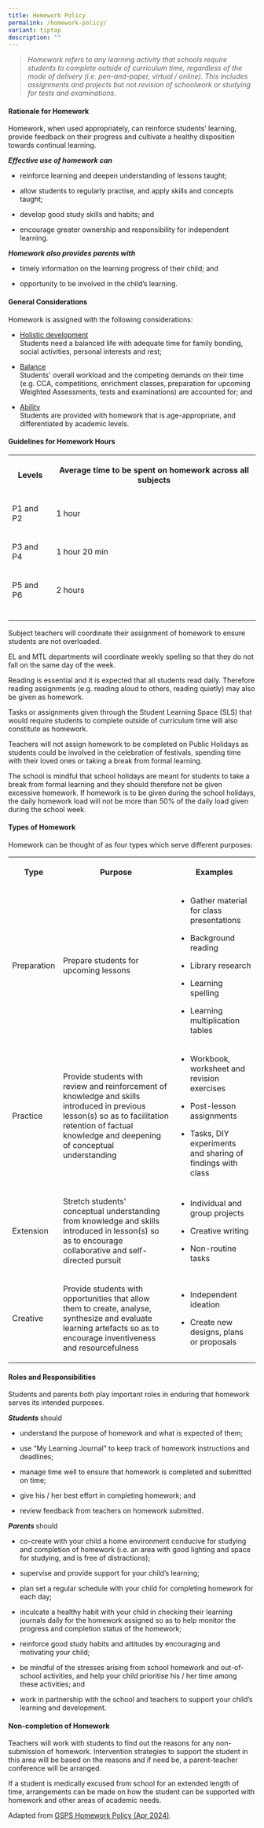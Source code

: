 ```yaml
---
title: Homework Policy
permalink: /homework-policy/
variant: tiptap
description: ""
---
```

<blockquote>
<p><em>Homework refers to any learning activity that schools require students to complete outside of curriculum time, regardless of the mode of delivery (i.e. pen-and-paper, virtual / online). This includes assignments and projects but not revision of schoolwork or studying for tests and examinations.</em>
</p>
</blockquote>
<p></p>
<h4><strong>Rationale for Homework</strong></h4>
<p>Homework, when used appropriately, can reinforce students’ learning, provide
feedback on their progress and cultivate a healthy disposition towards
continual learning.</p>
<p><strong><em>Effective use of homework can</em></strong>
</p>
<ul data-tight="true" class="tight">
<li>
<p>reinforce learning and deepen understanding of lessons taught;</p>
</li>
<li>
<p>allow students to regularly practise, and apply skills and concepts taught;</p>
</li>
<li>
<p>develop good study skills and habits; and</p>
</li>
<li>
<p>encourage greater ownership and responsibility for independent learning.</p>
</li>
</ul>
<p><strong><em>Homework also provides parents with</em></strong>
</p>
<ul data-tight="true" class="tight">
<li>
<p>timely information on the learning progress of their child; and</p>
</li>
<li>
<p>opportunity to be involved in the child’s learning.</p>
</li>
</ul>
<p></p>
<h4><strong>General Considerations</strong></h4>
<p>Homework is assigned with the following considerations:</p>
<ul data-tight="true" class="tight">
<li>
<p><u>Holistic development</u>
<br>Students need a balanced life with adequate time for family bonding, social
activities, personal interests and rest;</p>
</li>
<li>
<p><u>Balance</u>
<br>Students' overall workload and the competing demands on their time (e.g.
CCA, competitions, enrichment classes, preparation for upcoming Weighted
Assessments, tests and examinations) are accounted for; and</p>
</li>
<li>
<p><u>Ability</u>
<br>Students are provided with homework that is age-appropriate, and differentiated
by academic levels.</p>
</li>
</ul>
<p></p>
<h4><strong>Guidelines for Homework Hours</strong></h4>
<table style="minWidth: 50px">
<colgroup>
<col>
<col>
</colgroup>
<tbody>
<tr>
<th rowspan="1" colspan="1">
<p>Levels</p>
</th>
<th rowspan="1" colspan="1">
<p>Average time to be spent on homework across all subjects</p>
</th>
</tr>
<tr>
<td rowspan="1" colspan="1">
<p>P1 and P2</p>
</td>
<td rowspan="1" colspan="1">
<p>1 hour</p>
</td>
</tr>
<tr>
<td rowspan="1" colspan="1">
<p>P3 and P4</p>
</td>
<td rowspan="1" colspan="1">
<p>1 hour 20 min</p>
</td>
</tr>
<tr>
<td rowspan="1" colspan="1">
<p>P5 and P6</p>
</td>
<td rowspan="1" colspan="1">
<p>2 hours</p>
</td>
</tr>
<tr>
<td rowspan="1" colspan="1">
<p></p>
</td>
<td rowspan="1" colspan="1">
<p></p>
</td>
</tr>
</tbody>
</table>
<p>Subject teachers will coordinate their assignment of homework to ensure
students are not overloaded.</p>
<p>EL and MTL departments will coordinate weekly spelling so that they do
not fall on the same day of the week.</p>
<p>Reading is essential and it is expected that all students read daily.
Therefore reading assignments (e.g. reading aloud to others, reading quietly)
may also be given as homework.</p>
<p>Tasks or assignments given through the Student Learning Space (SLS) that
would require students to complete outside of curriculum time will also
constitute as homework.</p>
<p>Teachers will not assign homework to be completed on Public Holidays as
students could be involved in the celebration of festivals, spending time
with their loved ones or taking a break from formal learning.</p>
<p>The school is mindful that school holidays are meant for students to take
a break from formal learning and they should therefore not be given excessive
homework. If homework is to be given during the school holidays, the daily
homework load will not be more than 50% of the daily load given during
the school week.</p>
<h4><strong>Types of Homework</strong></h4>
<p>Homework can be thought of as four types which serve different purposes:</p>
<table style="minWidth: 75px">
<colgroup>
<col>
<col>
<col>
</colgroup>
<tbody>
<tr>
<th rowspan="1" colspan="1">
<p>Type</p>
</th>
<th rowspan="1" colspan="1">
<p>Purpose</p>
</th>
<th rowspan="1" colspan="1">
<p>Examples</p>
</th>
</tr>
<tr>
<td rowspan="1" colspan="1">
<p>Preparation</p>
</td>
<td rowspan="1" colspan="1">
<p>Prepare students for upcoming lessons</p>
</td>
<td rowspan="1" colspan="1">
<ul data-tight="true" class="tight">
<li>
<p>Gather material for class presentations</p>
</li>
<li>
<p>Background reading</p>
</li>
<li>
<p>Library research</p>
</li>
<li>
<p>Learning spelling</p>
</li>
<li>
<p>Learning multiplication tables</p>
</li>
</ul>
</td>
</tr>
<tr>
<td rowspan="1" colspan="1">
<p>Practice</p>
</td>
<td rowspan="1" colspan="1">
<p>Provide students with review and reinforcement of knowledge and skills
introduced in previous lesson(s) so as to facilitation retention of factual
knowledge and deepening of conceptual understanding</p>
</td>
<td rowspan="1" colspan="1">
<ul data-tight="true" class="tight">
<li>
<p>Workbook, worksheet and revision exercises</p>
</li>
<li>
<p>Post-lesson assignments</p>
</li>
<li>
<p>Tasks, DIY experiments and sharing of findings with class</p>
</li>
</ul>
</td>
</tr>
<tr>
<td rowspan="1" colspan="1">
<p>Extension</p>
</td>
<td rowspan="1" colspan="1">
<p>Stretch students' conceptual understanding from knowledge and skills introduced
in lesson(s) so as to encourage collaborative and self-directed pursuit</p>
</td>
<td rowspan="1" colspan="1">
<ul data-tight="true" class="tight">
<li>
<p>Individual and group projects</p>
</li>
<li>
<p>Creative writing</p>
</li>
<li>
<p>Non-routine tasks</p>
</li>
</ul>
</td>
</tr>
<tr>
<td rowspan="1" colspan="1">
<p>Creative</p>
</td>
<td rowspan="1" colspan="1">
<p>Provide students with opportunities that allow them to create, analyse,
synthesize and evaluate learning artefacts so as to encourage inventiveness
and resourcefulness</p>
</td>
<td rowspan="1" colspan="1">
<ul data-tight="true" class="tight">
<li>
<p>Independent ideation</p>
</li>
<li>
<p>Create new designs, plans or proposals</p>
</li>
</ul>
</td>
</tr>
</tbody>
</table>
<p></p>
<h4><strong>Roles and Responsibilities</strong></h4>
<p>Students and parents both play important roles in enduring that homework
serves its intended purposes.</p>
<p><strong><em>Students </em></strong>should</p>
<ul data-tight="true" class="tight">
<li>
<p>understand the purpose of homework and what is expected of them;</p>
</li>
<li>
<p>use “My Learning Journal” to keep track of homework instructions and deadlines;</p>
</li>
<li>
<p>manage time well to ensure that homework is completed and submitted on
time;</p>
</li>
<li>
<p>give his / her best effort in completing homework; and</p>
</li>
<li>
<p>review feedback from teachers on homework submitted.</p>
</li>
</ul>
<p><strong><em>Parents </em></strong>should</p>
<ul data-tight="true" class="tight">
<li>
<p>co-create with your child a home environment conducive for studying and
completion of homework (i.e. an area with good lighting and space for studying,
and is free of distractions);</p>
</li>
<li>
<p>supervise and provide support for your child’s learning;</p>
</li>
<li>
<p>plan set a regular schedule with your child for completing homework for
each day;</p>
</li>
<li>
<p>inculcate a healthy habit with your child in checking their learning journals
daily for the homework assigned so as to help monitor the progress and
completion status of the homework;</p>
</li>
<li>
<p>reinforce good study habits and attitudes by encouraging and motivating
your child;</p>
</li>
<li>
<p>be mindful of the stresses arising from school homework and out-of-school
activities, and help your child prioritise his / her time among these activities;
and</p>
</li>
<li>
<p>work in partnership with the school and teachers to support your child’s
learning and development.</p>
</li>
</ul>
<h4><strong>Non-completion of Homework</strong></h4>
<p>Teachers will work with students to find out the reasons for any non-submission
of homework. Intervention strategies to support the student in this area
will be based on the reasons and if need be, a parent-teacher conference
will be arranged.</p>
<p>If a student is medically excused from school for an extended length of
time, arrangements can be made on how the student can be supported with
homework and other areas of academic needs.</p>
<p></p>
<p>Adapted from <a href="https://www.gongshangpri.moe.edu.sg/files/homework%20policy%202024%20for%20parents.pdf" rel="noopener nofollow" target="_blank">GSPS Homework Policy (Apr 2024)</a>.</p>